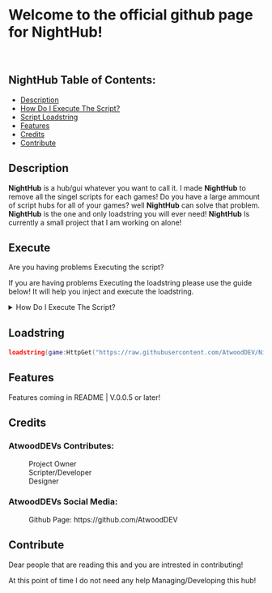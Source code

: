 # Welcome to the official github page for **NightHub**!

<p align="center">
  <img src="">
</p>

## NightHub Table of Contents:
- [Description](#description)
- [How Do I Execute The Script?](#execute)
- [Script Loadstring](#loadstring)
- [Features](#features)
- [Credits](#credits)
- [Contribute](#contribute)

## Description

**NightHub** is a hub/gui whatever you want to call it. I made **NightHub** to remove all the singel scripts for each games! Do you have a large ammount of script hubs for all of your games? well **NightHub** can solve that problem. **NightHub** is the one and only loadstring you will ever need! **NightHub** Is currently a small project that I am working on alone!

## Execute

Are you having problems Executing the script?

If you are having problems Executing the loadstring please use the guide below! It will help you inject and execute the loadstring.

<details><summary>How Do I Execute The Script?</summary>
<p>

### First of all you will need to select the executor that you are using!

<!-- EXECUTOR: Synapse X -->
<details><summary>Synapse X [PAID]</summary>
<p>
<details><summary>Text Guide</summary>
<p>
You will be starting by opening the Executor you are using!

- Then join any game on Roblox.
- Now that you are in-game and you have your executor open. You will need to find the **INJECT** button on the executor.
- Once you find the button you will press it.
- The executor will now **Inject** into roblox.
- After **Injecting** you will copy the **loadstring** below!

```lua
loadstring(game:HttpGet("https://raw.githubusercontent.com/AtwoodDEV/NightHub/main/NightHub-Loader.lua"))()
```
- Once you copied the **loadstring** you are going to paste it in the executor.
- After all that find the **EXECUTE** button and click it to load the script!
</p>
</details>
<details><summary>Image Guide</summary>
<p>

### Start by opening the ***Synapse X*** executor!
  
![alt text](https://github.com/AtwoodDEV/ZA-Hub/blob/main/Assets/Images/Executors/Synapse%20X/Synapse%20Guide%20%231.png "Synapse Guide #1")

### While ***Synapse X*** is opening. You can join any game on roblox.
  
![alt text](https://github.com/AtwoodDEV/ZA-Hub/blob/main/Assets/Images/Executors/Synapse%20X/Synapse%20Guide%20%232.png "Synapse Guide #2")

### When you are in-game and ***Synapse X*** is fully open you are going to click ***ATTACH***
  
![alt text](https://github.com/AtwoodDEV/ZA-Hub/blob/main/Assets/Images/Executors/Synapse%20X/Synapse%20Guide%20%233.png "Synapse Guide #3")

### While ***Synapse X*** is attaching to Roblox you can go ahead and copy the ***Loadstring*** below!
  
```lua
loadstring(game:HttpGet("https://raw.githubusercontent.com/AtwoodDEV/NightHub/main/NightHub-Loader.lua"))()
```

### After that you have copied the Loadstring you can go ahead and ***PASTE*** it into the Executor.
  
![alt text](https://github.com/AtwoodDEV/ZA-Hub/blob/main/Assets/Images/Executors/Synapse%20X/Synapse%20Guide%20%235.png "Synapse Guide #5")
  
### After that you have pasted in the loadstring in the executor you are gonna press ***EXECUTE***
  
![alt text](https://github.com/AtwoodDEV/ZA-Hub/blob/main/Assets/Images/Executors/Synapse%20X/Synapse%20Guide%20%236.png "Synapse Guide #6")
  
### And then just wait for the script to load and then you are good to go and have ***FUN***
  
![alt text](https://github.com/AtwoodDEV/ZA-Hub/blob/main/Assets/Images/Executors/Synapse%20X/Synapse%20Guide%20%237.png "Synapse Guide #7")
</p>
</details>
</p>
</details>

<!-- EXECUTOR: Script-Ware -->

<details><summary>Script-Ware [PAID]</summary>
<p>
<details><summary>Text Guide</summary>
<p>
You will be starting by opening the Executor you are using!

- Then join any game on Roblox.
- Now that you are in-game and you have your executor open. You will need to find the **INJECT** button on the executor.
- Once you find the button you will press it.
- The executor will now **Inject** into roblox.
- After **Injecting** you will copy the **loadstring** below!

```lua
loadstring(game:HttpGet("https://raw.githubusercontent.com/AtwoodDEV/NightHub/main/NightHub-Loader.lua"))()
```
- Once you copied the **loadstring** you are going to paste it in the executor.
- After all that find the **EXECUTE** button and click it to load the script!
</p>
</details>
<details><summary>Image Guide</summary>
<p>

#### GUIDE COMING SOON!

</p>
</details>
</p>
</details>


</p>
</details>

## Loadstring

```lua
loadstring(game:HttpGet("https://raw.githubusercontent.com/AtwoodDEV/NightHub/main/NightHub-Loader.lua"))()
```

## Features

Features coming in README | V.0.0.5 or later!

## Credits

### AtwoodDEVs Contributes:
<dl>
  <dd>Project Owner</dd>
  <dd>Scripter/Developer</dd>
  <dd>Designer</dd>
</dl>

### AtwoodDEVs Social Media:
<dl>
  <dd>Github Page: https://github.com/AtwoodDEV</dd>
</dl>

## Contribute

Dear people that are reading this and you are intrested in contributing!

At this point of time I do not need any help Managing/Developing this hub!

